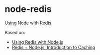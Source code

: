 # node-redis
Using Node with Redis

Based on:
- [Using Redis with Node.js](https://www.sitepoint.com/using-redis-node-js/)
- [Redis + Node.js: Introduction to Caching](https://community.risingstack.com/redis-node-js-introduction-to-caching/)
